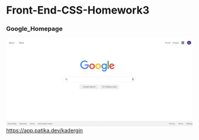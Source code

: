 # Front-End-CSS-Homework3
### Google_Homepage

![github](https://github.com/KaderErgin/CSS/blob/main/Front-End-CSS-Homework3/assets/google1.jpg)
https://app.patika.dev/kadergin
